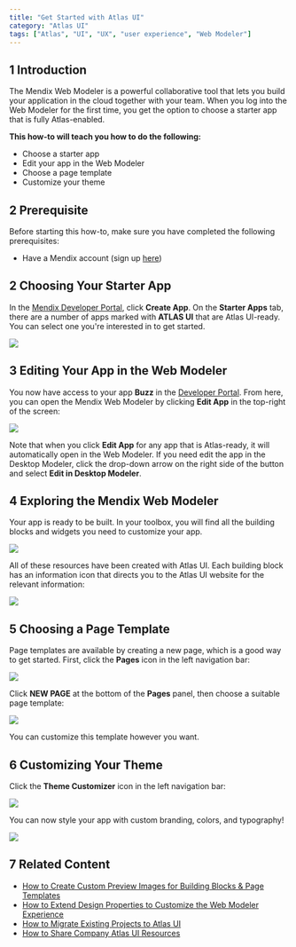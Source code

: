 ```yaml
---
title: "Get Started with Atlas UI"
category: "Atlas UI"
tags: ["Atlas", "UI", "UX", "user experience", "Web Modeler"]
---
```


## 1 Introduction

The Mendix Web Modeler is a powerful collaborative tool that lets you build your application in the cloud together with your team. When you log into the Web Modeler for the first time, you get the option to choose a starter app that is fully Atlas-enabled.

**This how-to will teach you how to do the following:**

* Choose a starter app
* Edit your app in the Web Modeler
* Choose a page template
* Customize your theme

## 2 Prerequisite

Before starting this how-to, make sure you have completed the following prerequisites:

* Have a Mendix account (sign up [here](https://www.mendix.com/try))

## 2 Choosing Your Starter App

In the [Mendix Developer Portal](https://sprintr.home.mendix.com/index.html), click **Create App**. On the **Starter Apps** tab, there are a number of apps marked with **ATLAS UI** that are Atlas UI-ready. You can select one you're interested in to get started.

![](attachments/howto/start_choose_your_starter_app.png)

## 3 Editing Your App in the Web Modeler

You now have access to your app **Buzz** in the [Developer Portal](https://sprintr.home.mendix.com/index.html). From here, you can open the Mendix Web Modeler by clicking **Edit App** in the top-right of the screen:

![](attachments/howto/start_edit_your_app.png)

Note that when you click **Edit App** for any app that is Atlas-ready, it will automatically open in the Web Modeler. If you need edit the app in the Desktop Modeler, click the drop-down arrow on the right side of the button and select **Edit in Desktop Modeler**.

## 4 Exploring the Mendix Web Modeler

Your app is ready to be built. In your toolbox, you will find all the building blocks and widgets you need to customize your app. 

![](attachments/howto/start_explore_the_mendix_wm.png)

All of these resources have been created with Atlas UI. Each building block has an information icon that directs you to the Atlas UI website for the relevant information:

![](attachments/howto/building-block.png)

## 5 Choosing a Page Template

Page templates are available by creating a new page, which is a good way to get started. First, click the **Pages** icon in the left navigation bar:

![](attachments/howto/pages.png)

Click **NEW PAGE** at the bottom of the **Pages** panel, then choose a suitable page template:

![](attachments/howto/start_choose_a_page_template.png)

You can customize this template however you want.

## 6 Customizing Your Theme

Click the **Theme Customizer** icon in the left navigation bar:

![](attachments/howto/theme-customizer.png)

You can now style your app with custom branding, colors, and typography!

![](attachments/howto/start_customize_your_theme.png)

## 7 Related Content

* [How to Create Custom Preview Images for Building Blocks & Page Templates](create-custom-preview-images-for-building-blocks-and-page-templates)
* [How to Extend Design Properties to Customize the Web Modeler Experience](extend-design-properties-to-customize-the-web-modeler-experience)
* [How to Migrate Existing Projects to Atlas UI](migrate-existing-projects-to-atlasui)
* [How to Share Company Atlas UI Resources](share-company-atlas-ui-resources)